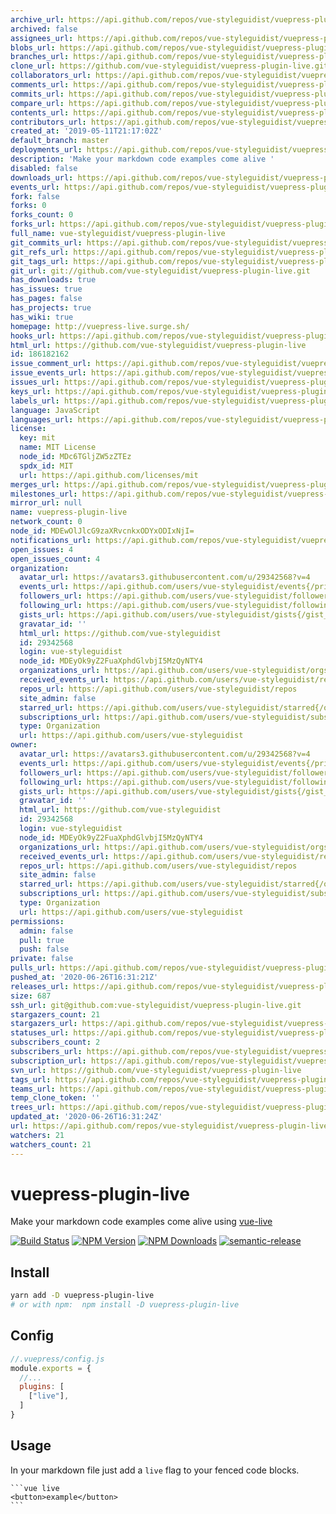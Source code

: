 ```yaml
---
archive_url: https://api.github.com/repos/vue-styleguidist/vuepress-plugin-live/{archive_format}{/ref}
archived: false
assignees_url: https://api.github.com/repos/vue-styleguidist/vuepress-plugin-live/assignees{/user}
blobs_url: https://api.github.com/repos/vue-styleguidist/vuepress-plugin-live/git/blobs{/sha}
branches_url: https://api.github.com/repos/vue-styleguidist/vuepress-plugin-live/branches{/branch}
clone_url: https://github.com/vue-styleguidist/vuepress-plugin-live.git
collaborators_url: https://api.github.com/repos/vue-styleguidist/vuepress-plugin-live/collaborators{/collaborator}
comments_url: https://api.github.com/repos/vue-styleguidist/vuepress-plugin-live/comments{/number}
commits_url: https://api.github.com/repos/vue-styleguidist/vuepress-plugin-live/commits{/sha}
compare_url: https://api.github.com/repos/vue-styleguidist/vuepress-plugin-live/compare/{base}...{head}
contents_url: https://api.github.com/repos/vue-styleguidist/vuepress-plugin-live/contents/{+path}
contributors_url: https://api.github.com/repos/vue-styleguidist/vuepress-plugin-live/contributors
created_at: '2019-05-11T21:17:02Z'
default_branch: master
deployments_url: https://api.github.com/repos/vue-styleguidist/vuepress-plugin-live/deployments
description: 'Make your markdown code examples come alive '
disabled: false
downloads_url: https://api.github.com/repos/vue-styleguidist/vuepress-plugin-live/downloads
events_url: https://api.github.com/repos/vue-styleguidist/vuepress-plugin-live/events
fork: false
forks: 0
forks_count: 0
forks_url: https://api.github.com/repos/vue-styleguidist/vuepress-plugin-live/forks
full_name: vue-styleguidist/vuepress-plugin-live
git_commits_url: https://api.github.com/repos/vue-styleguidist/vuepress-plugin-live/git/commits{/sha}
git_refs_url: https://api.github.com/repos/vue-styleguidist/vuepress-plugin-live/git/refs{/sha}
git_tags_url: https://api.github.com/repos/vue-styleguidist/vuepress-plugin-live/git/tags{/sha}
git_url: git://github.com/vue-styleguidist/vuepress-plugin-live.git
has_downloads: true
has_issues: true
has_pages: false
has_projects: true
has_wiki: true
homepage: http://vuepress-live.surge.sh/
hooks_url: https://api.github.com/repos/vue-styleguidist/vuepress-plugin-live/hooks
html_url: https://github.com/vue-styleguidist/vuepress-plugin-live
id: 186182162
issue_comment_url: https://api.github.com/repos/vue-styleguidist/vuepress-plugin-live/issues/comments{/number}
issue_events_url: https://api.github.com/repos/vue-styleguidist/vuepress-plugin-live/issues/events{/number}
issues_url: https://api.github.com/repos/vue-styleguidist/vuepress-plugin-live/issues{/number}
keys_url: https://api.github.com/repos/vue-styleguidist/vuepress-plugin-live/keys{/key_id}
labels_url: https://api.github.com/repos/vue-styleguidist/vuepress-plugin-live/labels{/name}
language: JavaScript
languages_url: https://api.github.com/repos/vue-styleguidist/vuepress-plugin-live/languages
license:
  key: mit
  name: MIT License
  node_id: MDc6TGljZW5zZTEz
  spdx_id: MIT
  url: https://api.github.com/licenses/mit
merges_url: https://api.github.com/repos/vue-styleguidist/vuepress-plugin-live/merges
milestones_url: https://api.github.com/repos/vue-styleguidist/vuepress-plugin-live/milestones{/number}
mirror_url: null
name: vuepress-plugin-live
network_count: 0
node_id: MDEwOlJlcG9zaXRvcnkxODYxODIxNjI=
notifications_url: https://api.github.com/repos/vue-styleguidist/vuepress-plugin-live/notifications{?since,all,participating}
open_issues: 4
open_issues_count: 4
organization:
  avatar_url: https://avatars3.githubusercontent.com/u/29342568?v=4
  events_url: https://api.github.com/users/vue-styleguidist/events{/privacy}
  followers_url: https://api.github.com/users/vue-styleguidist/followers
  following_url: https://api.github.com/users/vue-styleguidist/following{/other_user}
  gists_url: https://api.github.com/users/vue-styleguidist/gists{/gist_id}
  gravatar_id: ''
  html_url: https://github.com/vue-styleguidist
  id: 29342568
  login: vue-styleguidist
  node_id: MDEyOk9yZ2FuaXphdGlvbjI5MzQyNTY4
  organizations_url: https://api.github.com/users/vue-styleguidist/orgs
  received_events_url: https://api.github.com/users/vue-styleguidist/received_events
  repos_url: https://api.github.com/users/vue-styleguidist/repos
  site_admin: false
  starred_url: https://api.github.com/users/vue-styleguidist/starred{/owner}{/repo}
  subscriptions_url: https://api.github.com/users/vue-styleguidist/subscriptions
  type: Organization
  url: https://api.github.com/users/vue-styleguidist
owner:
  avatar_url: https://avatars3.githubusercontent.com/u/29342568?v=4
  events_url: https://api.github.com/users/vue-styleguidist/events{/privacy}
  followers_url: https://api.github.com/users/vue-styleguidist/followers
  following_url: https://api.github.com/users/vue-styleguidist/following{/other_user}
  gists_url: https://api.github.com/users/vue-styleguidist/gists{/gist_id}
  gravatar_id: ''
  html_url: https://github.com/vue-styleguidist
  id: 29342568
  login: vue-styleguidist
  node_id: MDEyOk9yZ2FuaXphdGlvbjI5MzQyNTY4
  organizations_url: https://api.github.com/users/vue-styleguidist/orgs
  received_events_url: https://api.github.com/users/vue-styleguidist/received_events
  repos_url: https://api.github.com/users/vue-styleguidist/repos
  site_admin: false
  starred_url: https://api.github.com/users/vue-styleguidist/starred{/owner}{/repo}
  subscriptions_url: https://api.github.com/users/vue-styleguidist/subscriptions
  type: Organization
  url: https://api.github.com/users/vue-styleguidist
permissions:
  admin: false
  pull: true
  push: false
private: false
pulls_url: https://api.github.com/repos/vue-styleguidist/vuepress-plugin-live/pulls{/number}
pushed_at: '2020-06-26T16:31:21Z'
releases_url: https://api.github.com/repos/vue-styleguidist/vuepress-plugin-live/releases{/id}
size: 687
ssh_url: git@github.com:vue-styleguidist/vuepress-plugin-live.git
stargazers_count: 21
stargazers_url: https://api.github.com/repos/vue-styleguidist/vuepress-plugin-live/stargazers
statuses_url: https://api.github.com/repos/vue-styleguidist/vuepress-plugin-live/statuses/{sha}
subscribers_count: 2
subscribers_url: https://api.github.com/repos/vue-styleguidist/vuepress-plugin-live/subscribers
subscription_url: https://api.github.com/repos/vue-styleguidist/vuepress-plugin-live/subscription
svn_url: https://github.com/vue-styleguidist/vuepress-plugin-live
tags_url: https://api.github.com/repos/vue-styleguidist/vuepress-plugin-live/tags
teams_url: https://api.github.com/repos/vue-styleguidist/vuepress-plugin-live/teams
temp_clone_token: ''
trees_url: https://api.github.com/repos/vue-styleguidist/vuepress-plugin-live/git/trees{/sha}
updated_at: '2020-06-26T16:31:24Z'
url: https://api.github.com/repos/vue-styleguidist/vuepress-plugin-live
watchers: 21
watchers_count: 21
---
```


# vuepress-plugin-live

Make your markdown code examples come alive using [vue-live](https://github.com/vue-styleguidist/vue-live)

[![Build Status](https://travis-ci.com/vue-styleguidist/vuepress-plugin-live.svg?branch=master)](https://travis-ci.com/vue-styleguidist/vuepress-plugin-live)
[![NPM Version](https://img.shields.io/npm/v/vuepress-plugin-live.svg)](https://www.npmjs.com/package/vuepress-plugin-live) [![NPM Downloads](https://img.shields.io/npm/dm/vuepress-plugin-live.svg)](https://www.npmjs.com/package/vuepress-plugin-live)
[![semantic-release](https://img.shields.io/badge/%20%20%F0%9F%93%A6%F0%9F%9A%80-semantic--release-e10079.svg)](https://github.com/semantic-release/semantic-release)

## Install

```sh
yarn add -D vuepress-plugin-live
# or with npm:  npm install -D vuepress-plugin-live
```

## Config

```js
//.vuepress/config.js
module.exports = {
  //...
  plugins: [
    ["live"],
  ]
}
```

## Usage

In your markdown file just add a `live` flag to your fenced code blocks.

<pre><code>```vue live
&lt;button&gt;example&lt;/button&gt;
```
</code></pre>
